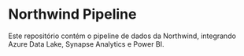 # Northwind Pipeline
Este repositório contém o pipeline de dados da Northwind, integrando Azure Data Lake, Synapse Analytics e Power BI.
